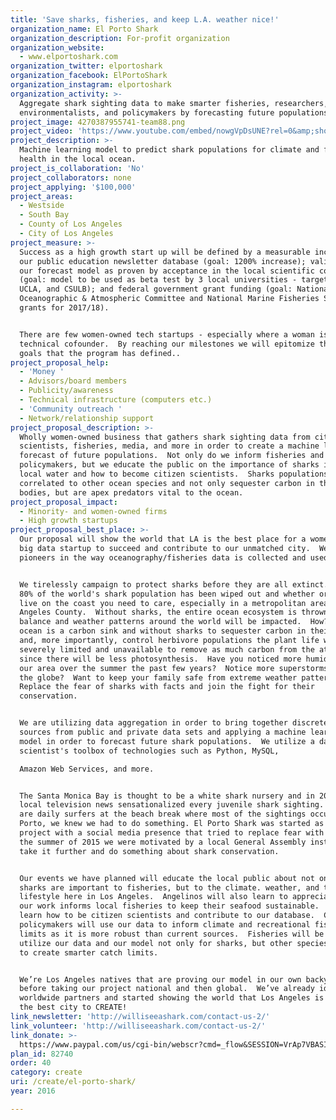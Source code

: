 ```yaml
---
title: 'Save sharks, fisheries, and keep L.A. weather nice!'
organization_name: El Porto Shark
organization_description: For-profit organization
organization_website:
  - www.elportoshark.com
organization_twitter: elportoshark
organization_facebook: ElPortoShark
organization_instagram: elportoshark
organization_activity: >-
  Aggregate shark sighting data to make smarter fisheries, researchers,
  environmentalists, and policymakers by forecasting future populations.
project_image: 4270387955741-team88.png
project_video: 'https://www.youtube.com/embed/nowgVpDsUNE?rel=0&amp;showinfo=0'
project_description: >-
  Machine learning model to predict shark populations for climate and fisheries
  health in the local ocean.
project_is_collaboration: 'No'
project_collaborators: none
project_applying: '$100,000'
project_areas:
  - Westside
  - South Bay
  - County of Los Angeles
  - City of Los Angeles
project_measure: >-
  Success as a high growth start up will be defined by a measurable increase in
  our public education newsletter database (goal: 1200% increase); validation of
  our forecast model as proven by acceptance in the local scientific community
  (goal: model to be used as beta test by 3 local universities - targeting USC,
  UCLA, and CSULB); and federal government grant funding (goal: National
  Oceanographic & Atmospheric Committee and National Marine Fisheries Service
  grants for 2017/18).


  There are few women-owned tech startups - especially where a woman is the
  technical cofounder.  By reaching our milestones we will epitomize the CREATE
  goals that the program has defined..
project_proposal_help:
  - 'Money '
  - Advisors/board members
  - Publicity/awareness
  - Technical infrastructure (computers etc.)
  - 'Community outreach '
  - Network/relationship support
project_proposal_description: >-
  Wholly women-owned business that gathers shark sighting data from citizen
  scientists, fisheries, media, and more in order to create a machine learning
  forecast of future populations.  Not only do we inform fisheries and
  policymakers, but we educate the public on the importance of sharks in our
  local water and how to become citizen scientists.  Sharks populations are
  correlated to other ocean species and not only sequester carbon in their
  bodies, but are apex predators vital to the ocean.
project_proposal_impact:
  - Minority- and women-owned firms
  - High growth startups
project_proposal_best_place: >-
  Our proposal will show the world that LA is the best place for a women-owned
  big data startup to succeed and contribute to our unmatched city.  We are
  pioneers in the way oceanography/fisheries data is collected and used.


  We tirelessly campaign to protect sharks before they are all extinct.  About
  80% of the world's shark population has been wiped out and whether or not you
  live on the coast you need to care, especially in a metropolitan area like Los
  Angeles County.  Without sharks, the entire ocean ecosystem is thrown off
  balance and weather patterns around the world will be impacted.  How?  The
  ocean is a carbon sink and without sharks to sequester carbon in their bodies
  and, more importantly, control herbivore populations the plant life will be
  severely limited and unavailable to remove as much carbon from the atmosphere
  since there will be less photosynthesis.  Have you noticed more humidity in
  our area over the summer the past few years?  Notice more superstorms around
  the globe?  Want to keep your family safe from extreme weather patterns? 
  Replace the fear of sharks with facts and join the fight for their
  conservation.


  We are utilizing data aggregation in order to bring together discrete data
  sources from public and private data sets and applying a machine learning
  model in order to forecast future shark populations.  We utilize a data
  scientist's toolbox of technologies such as Python, MySQL, 

  Amazon Web Services, and more.


  The Santa Monica Bay is thought to be a white shark nursery and in 2013 the
  local television news sensationalized every juvenile shark sighting.  Since we
  are daily surfers at the beach break where most of the sightings occurred, El
  Porto, we knew we had to do something. El Porto Shark was started as a pet
  project with a social media presence that tried to replace fear with facts. In
  the summer of 2015 we were motivated by a local General Assembly instructor to
  take it further and do something about shark conservation.


  Our events we have planned will educate the local public about not only why
  sharks are important to fisheries, but to the climate. weather, and the
  lifestyle here in Los Angeles.  Angelinos will also learn to appreciate how
  our work informs local fisheries to keep their seafood sustainable.  They will
  learn how to be citizen scientists and contribute to our database.  County
  policymakers will use our data to inform climate and recreational fishing
  limits as it is more robust than current sources.  Fisheries will be able to
  utilize our data and our model not only for sharks, but other species in order
  to create smarter catch limits.


  We’re Los Angeles natives that are proving our model in our own backyard
  before taking our project national and then global.  We’ve already identified
  worldwide partners and started showing the world that Los Angeles is indeed
  the best city to CREATE!
link_newsletter: 'http://williseeashark.com/contact-us-2/'
link_volunteer: 'http://williseeashark.com/contact-us-2/'
link_donate: >-
  https://www.paypal.com/us/cgi-bin/webscr?cmd=_flow&SESSION=VrAp7VBASI9F7J0KfBlnhX_CNYbkp61wZGGJN0PBCv4i8P-qto-sWjsPz30&dispatch=5885d80a13c0db1f8e263663d3faee8d4fe1dd75ca3bd4f11d72275b28239088
plan_id: 82740
order: 40
category: create
uri: /create/el-porto-shark/
year: 2016

---
```

